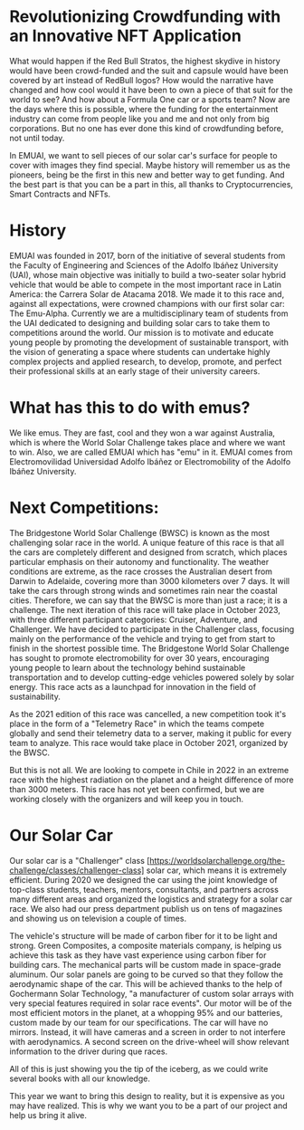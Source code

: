 # Revolutionizing Crowdfunding with an Innovative NFT Application

What would happen if the Red Bull Stratos, the highest skydive in history would have been crowd-funded and the suit and capsule would have been covered by art instead of RedBull logos? How would the narrative have changed and how cool would it have been to own a piece of that suit for the world to see? And how about a Formula One car or a sports team? Now are the days where this is possible, where the funding for the entertainment industry can come from people like you and me and not only from big corporations. But no one has ever done this kind of crowdfunding before, not until today.

In EMUAI, we want to sell pieces of our solar car's surface for people to cover with images they find special. Maybe history will remember us as the pioneers, being be the first in this new and better way to get funding. And the best part is that you can be a part in this, all thanks to Cryptocurrencies, Smart Contracts and NFTs.



# History

EMUAI was founded in 2017, born of the initiative of several students from the Faculty of Engineering and Sciences of the Adolfo Ibáñez University (UAI), whose main objective was initially to build a two-seater solar hybrid vehicle that would be able to compete in the most important race in Latin America: the Carrera Solar de Atacama 2018. We made it to this race and, against all expectations, were crowned champions with our first solar car: The Emu-Alpha.
Currently we are a multidisciplinary team of students from the UAI dedicated to designing and building solar cars to take them to competitions around the world. Our mission is to motivate and educate young people by promoting the development of sustainable transport, with the vision of generating a space where students can undertake highly complex projects and applied research, to develop, promote, and perfect their professional skills at an early stage of their university careers. 

# What has this to do with emus?

We like emus. They are fast, cool and they won a war against Australia, which is where the World Solar Challenge takes place and where we want to win.
Also, we are called EMUAI which has "emu" in it. EMUAI comes from Electromovilidad Universidad Adolfo Ibáñez or Electromobility of the Adolfo Ibáñez University.

# Next Competitions:

The Bridgestone World Solar Challenge (BWSC) is known as the most challenging solar race in the world. A unique feature of this race is that all the cars are completely different and designed from scratch, which places particular emphasis on their autonomy and functionality.
The weather conditions are extreme, as the race crosses the Australian desert from Darwin to Adelaide, covering more than 3000 kilometers over 7 days. It will take the cars through strong winds and sometimes rain near the coastal cities. Therefore, we can say that the BWSC is more than just a race; it is a challenge.
The next iteration of this race will take place in October 2023, with three different participant categories: Cruiser, Adventure, and Challenger. We have decided to participate in the Challenger class, focusing mainly on the performance of the vehicle and trying to get from start to finish in the shortest possible time.
The Bridgestone World Solar Challenge has sought to promote electromobility for over 30 years, encouraging young people to learn about the technology behind sustainable transportation and to develop cutting-edge vehicles powered solely by solar energy. This race acts as a launchpad for innovation in the field of sustainability.

As the 2021 edition of this race was cancelled, a new competition took it's place in the form of a "Telemetry Race" in which the teams compete globally and send their telemetry data to a server, making it public for every team to analyze. This race would take place in October 2021, organized by the BWSC.

But this is not all. We are looking to compete in Chile in 2022 in an extreme race with the highest radiation on the planet and a height difference of more than 3000 meters. This race has not yet been confirmed, but we are working closely with the organizers and will keep you in touch. 



# Our Solar Car

Our solar car is a "Challenger" class [https://worldsolarchallenge.org/the-challenge/classes/challenger-class] solar car, which means it is extremely efficient. During 2020 we designed the car using the joint knowledge of top-class students, teachers, mentors, consultants, and partners across many different areas and organized the logistics and strategy for a solar car race. We also had our press department publish us on tens of magazines and showing us on television a couple of times.

The vehicle's structure will be made of carbon fiber for it to be light and strong. Green Composites, a composite materials company, is helping us achieve this task as they have vast experience using carbon fiber for building cars. The mechanical parts will be custom made in space-grade aluminum. Our solar panels are going to be curved so that they follow the aerodynamic shape of the car. This will be achieved thanks to the help of Gochermann Solar Technology, "a manufacturer of custom solar arrays with very special features required in solar race events". Our motor will be of the most efficient motors in the planet, at a whopping 95% and our batteries, custom made by our team for our specifications. The car will have no mirrors. Instead, it will have cameras and a screen in order to not interfere with aerodynamics. A second screen on the drive-wheel will show relevant information to the driver during que races. 

All of this is just showing you the tip of the iceberg, as we could write several books with all our knowledge.

This year we want to bring this design to reality, but it is expensive as you may have realized. This is why we want you to be a part of our project and help us bring it alive.
